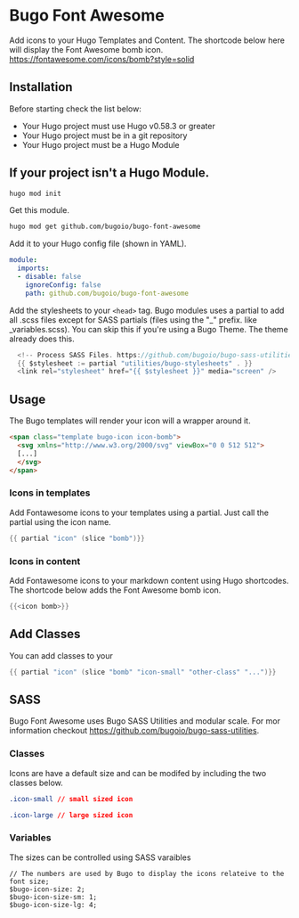 ﻿# Bugo Font Awesome

Add icons to your Hugo Templates and Content. The shortcode below here will display the Font Awesome bomb icon. https://fontawesome.com/icons/bomb?style=solid


## Installation

Before starting check the list below:

* Your Hugo project must use Hugo v0.58.3 or greater
* Your Hugo project must be in a git repository
* Your Hugo project must be a Hugo Module

## If your project isn't a Hugo Module.
```BASH
hugo mod init
```

Get this module.
```BASH
hugo mod get github.com/bugoio/bugo-font-awesome
```

Add it to your Hugo config file (shown in YAML).
```YAML
module:
  imports:
  - disable: false
    ignoreConfig: false
    path: github.com/bugoio/bugo-font-awesome
```

Add the stylesheets to your ```<head>``` tag. Bugo modules uses a partial to add all .scss files except for SASS partials (files using the "_" prefix. like _variables.scss). You can skip this if you're using a Bugo Theme. The theme already does this.

```GO
  <!-- Process SASS Files. https://github.com/bugoio/bugo-sass-utilities.  -->
  {{ $stylesheet := partial "utilities/bugo-stylesheets" . }}
  <link rel="stylesheet" href="{{ $stylesheet }}" media="screen" />
```

## Usage

The Bugo templates will render your icon will a wrapper around it.

```HTML
<span class="template bugo-icon icon-bomb">
  <svg xmlns="http://www.w3.org/2000/svg" viewBox="0 0 512 512">
  [...]
  </svg>
</span>
```

### Icons in templates

Add Fontawesome icons to your templates using a partial. Just call the partial using the icon name.

```GO
{{ partial "icon" (slice "bomb")}}
```

### Icons in content

Add Fontawesome icons to your markdown content using Hugo shortcodes. The shortcode below adds the Font Awesome bomb icon.

```GO
{{<icon bomb>}}
```

## Add Classes

You can add classes to your

```GO
{{ partial "icon" (slice "bomb" "icon-small" "other-class" "...")}}
```

## SASS

Bugo Font Awesome uses Bugo SASS Utilities and modular scale. For mor information checkout https://github.com/bugoio/bugo-sass-utilities.

### Classes

Icons are have a default size and can be modifed by including the two classes below.
```CSS
.icon-small // small sized icon

.icon-large // large sized icon
```

### Variables

The sizes can be controlled using SASS varaibles

```
// The numbers are used by Bugo to display the icons relateive to the font size;
$bugo-icon-size: 2;
$bugo-icon-size-sm: 1;
$bugo-icon-size-lg: 4;
```
